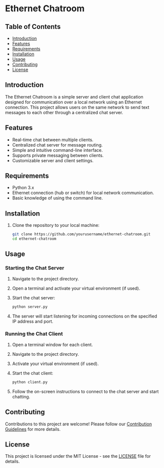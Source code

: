 # Ethernet Chatroom


## Table of Contents
- [Introduction](#introduction)
- [Features](#features)
- [Requirements](#requirements)
- [Installation](#installation)
- [Usage](#usage)
- [Contributing](#contributing)
- [License](#license)

## Introduction
The Ethernet Chatroom is a simple server and client chat application designed for communication over a local network using an Ethernet connection. This project allows users on the same network to send text messages to each other through a centralized chat server.

## Features
- Real-time chat between multiple clients.
- Centralized chat server for message routing.
- Simple and intuitive command-line interface.
- Supports private messaging between clients.
- Customizable server and client settings.

## Requirements
- Python 3.x
- Ethernet connection (hub or switch) for local network communication.
- Basic knowledge of using the command line.

## Installation
1. Clone the repository to your local machine:

    ```bash
    git clone https://github.com/yourusername/ethernet-chatroom.git
    cd ethernet-chatroom
    ```


## Usage
### Starting the Chat Server
1. Navigate to the project directory.
2. Open a terminal and activate your virtual environment (if used).

3. Start the chat server:

    ```bash
    python server.py
    ```

4. The server will start listening for incoming connections on the specified IP address and port.

### Running the Chat Client
1. Open a terminal window for each client.
2. Navigate to the project directory.
3. Activate your virtual environment (if used).

4. Start the chat client:

    ```bash
    python client.py
    ```

5. Follow the on-screen instructions to connect to the chat server and start chatting.

## Contributing
Contributions to this project are welcome! Please follow our [Contribution Guidelines](CONTRIBUTING.md) for more details.

## License
This project is licensed under the MIT License - see the [LICENSE](LICENSE) file for details.